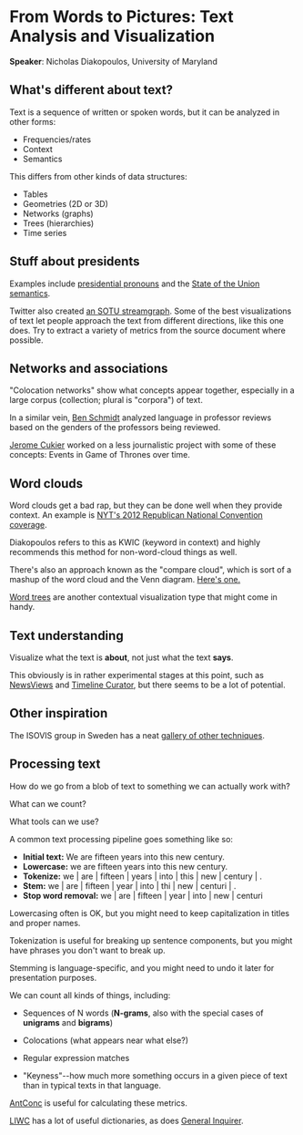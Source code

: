 # From Words to Pictures: Text Analysis and Visualization #

**Speaker**: Nicholas Diakopoulos, University of Maryland

## What's different about text? ##

Text is a sequence of written or spoken words, but it can be analyzed
in other forms:

* Frequencies/rates
* Context
* Semantics

This differs from other kinds of data structures:

* Tables
* Geometries (2D or 3D)
* Networks (graphs)
* Trees (hierarchies)
* Time series

## Stuff about presidents ##

Examples include [presidential pronouns](http://www.buzzfeed.com/johntemplon/obamas-pronouns-dont-make-him-narcissist)
and the [State of the Union semantics](http://www.washingtonpost.com/wp-srv/special/politics/2014-state-of-the-union/language-of-sotu/).

Twitter also created [an SOTU streamgraph](http://twitter.github.io/interactive/sotu2015/).
Some of the best visualizations of text let people approach the text from
different directions, like this one does. Try to extract a variety of metrics
from the source document where possible.

## Networks and associations ##

"Colocation networks" show what concepts appear together, especially in a large
corpus (collection; plural is "corpora") of text.

In a similar vein, [Ben Schmidt](http://benschmidt.org/profGender/) analyzed
language in professor reviews based on the genders of the professors being
reviewed.

[Jerome Cukier](http://www.jeromecukier.net/projects/agot/events.html) worked
on a less journalistic project with some of these concepts: Events in Game of
Thrones over time.

## Word clouds ##

Word clouds get a bad rap, but they can be done well when they provide context.
An example is [NYT's 2012 Republican National Convention coverage](http://www.nytimes.com/interactive/2012/08/28/us/politics/convention-word-counts.html?_r=0).

Diakopoulos refers to this as KWIC (keyword in context) and highly recommends
this method for non-word-cloud things as well.

There's also an approach known as the "compare cloud", which is sort of a
mashup of the word cloud and the Venn diagram. [Here's one.](http://nad.webfactional.com/lingoscope/v2/)

[Word trees](http://www.jasondavies.com/wordtree) are another contextual
visualization type that might come in handy.

## Text understanding ##

Visualize what the text is **about**, not just what the text **says**.

This obviously is in rather experimental stages at this point, such as
[NewsViews](http://www.nickdiakopoulos.com/wp-content/uploads/2011/07/NewsViews_20140112_CR.pdf)
and [Timeline Curator](http://www.cs.ubc.ca/group/infovis/software/TimeLineCurator/),
but there seems to be a lot of potential.

## Other inspiration ##

The ISOVIS group in Sweden has a neat [gallery of other techniques](http://textvis.lnu.se/).

## Processing text ##

How do we go from a blob of text to something we can actually work with?

What can we count?

What tools can we use?

A common text processing pipeline goes something like so:

* **Initial text:** We are fifteen years into this new century.
* **Lowercase:** we are fifteen years into this new century.
* **Tokenize:** we | are | fifteen | years | into | this | new | century | .
* **Stem:** we | are | fifteen | year | into | thi | new | centuri | .
* **Stop word removal:** we | are | fifteen | year | into | new | centuri

Lowercasing often is OK, but you might need to keep capitalization in titles
and proper names.

Tokenization is useful for breaking up sentence components, but you might have
phrases you don't want to break up.

Stemming is language-specific, and you might need to undo it later for
presentation purposes.

We can count all kinds of things, including:

* Sequences of N words (**N-grams**, also with the special cases of
  **unigrams** and **bigrams**)

* Colocations (what appears near what else?)

* Regular expression matches

* "Keyness"--how much more something occurs in a given piece of text than in
  typical texts in that language.

[AntConc](http://www.laurenceanthony.net/software/antconc/) is useful for
calculating these metrics.

[LIWC](http://www.liwc.net/) has a lot of useful dictionaries, as does
[General Inquirer](http://www.wjh.harvard.edu/~inquirer/).
